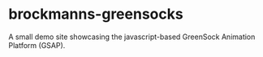 brockmanns-greensocks
=====================

A small demo site showcasing the javascript-based GreenSock Animation Platform (GSAP).

